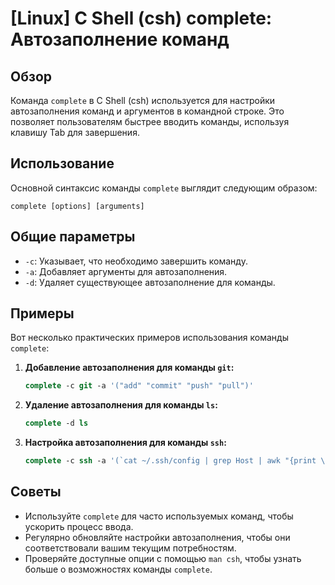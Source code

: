 # [Linux] C Shell (csh) complete: Автозаполнение команд

## Обзор
Команда `complete` в C Shell (csh) используется для настройки автозаполнения команд и аргументов в командной строке. Это позволяет пользователям быстрее вводить команды, используя клавишу Tab для завершения.

## Использование
Основной синтаксис команды `complete` выглядит следующим образом:

```
complete [options] [arguments]
```

## Общие параметры
- `-c`: Указывает, что необходимо завершить команду.
- `-a`: Добавляет аргументы для автозаполнения.
- `-d`: Удаляет существующее автозаполнение для команды.

## Примеры
Вот несколько практических примеров использования команды `complete`:

1. **Добавление автозаполнения для команды `git`:**
   ```csh
   complete -c git -a '("add" "commit" "push" "pull")'
   ```

2. **Удаление автозаполнения для команды `ls`:**
   ```csh
   complete -d ls
   ```

3. **Настройка автозаполнения для команды `ssh`:**
   ```csh
   complete -c ssh -a '(`cat ~/.ssh/config | grep Host | awk "{print \$2}"`)'
   ```

## Советы
- Используйте `complete` для часто используемых команд, чтобы ускорить процесс ввода.
- Регулярно обновляйте настройки автозаполнения, чтобы они соответствовали вашим текущим потребностям.
- Проверяйте доступные опции с помощью `man csh`, чтобы узнать больше о возможностях команды `complete`.
